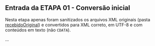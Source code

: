 ## Entrada da ETAPA 01 - Conversão inicial

Nesta etapa apenas foram sanitizados os arquivos XML originais (pasta [recebidoOriginal](../../recebidoOriginal)) e convertidos para XML correto, em UTF-8 e com conteúdos em texto (não `CDATA`).

...
